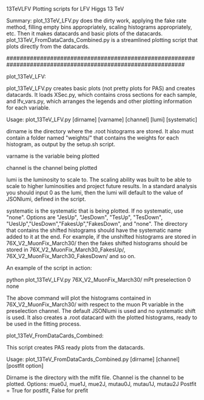 13TeVLFV
Plotting scripts for LFV Higgs 13 TeV

Summary: plot_13TeV_LFV.py does the dirty work, applying the fake rate method, filling empty bins appropriately, scaling histograms appropriately, etc. Then it makes datacards and basic plots of the datacards. plot_13TeV_FromDataCards_Combined.py is a streamlined plotting script that plots directly from the datacards.

#############################################################################################################

plot_13TeV_LFV:

plot_13TeV_LFV.py creates basic plots (not pretty plots for PAS) and creates datacards. It loads XSec.py, which contains cross sections for each sample, and lfv_vars.py, which arranges the legends and other plotting information for each variable.

Usage: plot_13TeV_LFV.py [dirname] [varname] [channel] [lumi] [systematic]

dirname is the directory where the .root histograms are stored. It also must contain a folder named "weights/" that contains the weights for each histogram, as output by the setup.sh script.

varname is the variable being plotted

channel is the channel being plotted

lumi is the luminosity to scale to. The scaling ability was built to be able to scale to higher luminosities and project future results. In a standard analysis you should input 0 as the lumi, then the lumi will default to the value of JSONlumi, defined in the script.

systematic is the systematic that is being plotted. If no systematic, use "none". Options are "JesUp", "JesDown", "TesUp", "TesDown", "UesUp","UesDown","FakesUp","FakesDown", and "none". The directory that contains the shifted histograms should have the systematic name added to it at the end. For example, if the unshifted histograms are stored in 76X_V2_MuonFix_March30/ then the fakes shifted histograms should be stored in 76X_V2_MuonFix_March30_FakesUp/, 76X_V2_MuonFix_March30_FakesDown/ and so on.

An example of the script in action:

python plot_13TeV_LFV.py 76X_V2_MuonFix_March30/ mPt preselection 0 none

The above command will plot the histograms contained in 76X_V2_MuonFix_March30/ with respect to the muon Pt variable in the preselection channel. The default JSONlumi is used and no systematic shift is used. It also creates a .root datacard with the plotted histograms, ready to be used in the fitting process.

plot_13TeV_FromDataCards_Combined:

This script creates PAS ready plots from the datacards.

Usage: plot_13TeV_FromDataCards_Combined.py [dirname] [channel] [postfit option]

Dirname is the directory with the mlfit file. Channel is the channel to be plotted. Options: mue0J, mue1J, mue2J, mutau0J, mutau1J, mutau2J
Postfit = True for postfit, False for prefit
